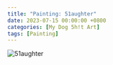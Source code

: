 ```yaml
---
title: "Painting: 51aughter"
date: 2023-07-15 00:00:00 +0800
categories: [My Dog 5h!t Art]
tags: [Painting]
---
```


![51aughter](../assets/img/MyDogShitArt/Slaughter.png)
